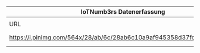 |IoTNumb3rs Datenerfassung|||||||||||
| ---- | ---- | ---- | ---- | ---- | ---- | ---- | ---- | ---- | ---- | ---- |
||||||||||||
|URL|home_url|filename|device_class|device_count|market_class|market_volume|prognosis_year|publication_year|authorship_class|Dropbox folder|
|https://i.pinimg.com/564x/28/ab/6c/28ab6c10a9af945358d37fcf6794132f.jpg|https://www.bcs.org/category/17783|file20_28ab6c10a9af945358d37fcf6794132f.jpg||||||||marielledemuth/20181216-1800|
